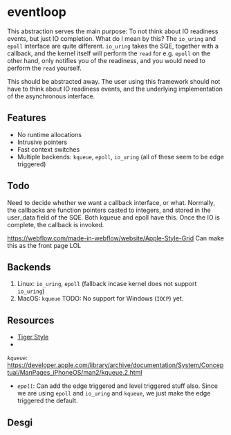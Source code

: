 # eventloop

This abstraction serves the main purpose: To not think about IO readiness events, but just IO completion.
What do I mean by this? The `io_uring` and `epoll` interface are quite different. `io_uring` takes the SQE,
together with a callback, and the kernel itself will perform the `read` for e.g. `epoll` on the other hand,
only notifies you of the readiness, and you would need to perform the `read` yourself.

This should be abstracted away. The user using this framework should not have to think about IO readiness events,
and the underlying implementation of the asynchronous interface.

## Features

- No runtime allocations
- Intrusive pointers
- Fast context switches
- Multiple backends: `kqueue`, `epoll`, `io_uring` (all of these seem to be edge triggered)

## Todo

Need to decide whether we want a callback interface, or what.
Normally, the callbacks are function pointers casted to integers, and stored in the user_data field of the SQE.
Both kqueue and epoll have this. Once the IO is complete, the callback is invoked.

https://webflow.com/made-in-webflow/website/Apple-Style-Grid Can make this as the front page LOL

## Backends

1. Linux: `io_uring`, `epoll` (fallback incase kernel does not support `io_uring`)
2. MacOS: `kqueue`
   TODO: No support for Windows (`IOCP`) yet.

## Resources

- [Tiger Style](https://github.com/tigerbeetle/tigerbeetle/blob/main/docs/TIGER_STYLE.md)
-

*`kqueue`*: https://developer.apple.com/library/archive/documentation/System/Conceptual/ManPages_iPhoneOS/man2/kqueue.2.html

- *`epoll`*: Can add the edge triggered and level triggered stuff also. Since we are using `epoll` and `io_uring`
  and `kqueue`,
  we just make the edge triggered the default.

## Desgi